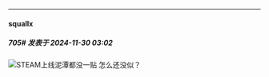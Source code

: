 ﻿
*****

####  squallx  
##### 705#       发表于 2024-11-30 03:02

<img src="https://static.saraba1st.com/image/smiley/face2017/037.png" referrerpolicy="no-referrer">STEAM上线泥潭都没一贴 怎么还没似？


